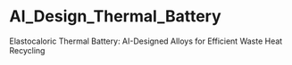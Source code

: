 # AI_Design_Thermal_Battery
Elastocaloric Thermal Battery:  AI-Designed Alloys for Efficient Waste Heat Recycling
